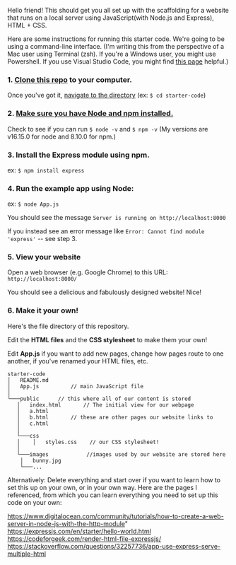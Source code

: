 Hello friend! 
This should get you all set up with the scaffolding for a website that runs on a local server using JavaScript(with Node.js and Express), HTML + CSS. 

Here are some instructions for running this starter code. 
We're going to be using a command-line interface.
(I'm writing this from the perspective of a Mac user using Terminal (zsh). If you're a Windows user, you might use Powershell. If you use Visual Studio Code, you might find [this page](https://docs.microsoft.com/en-us/windows/dev-environment/javascript/nodejs-beginners-tutorial)
 helpful.)
### 1. [Clone this repo](https://docs.github.com/en/repositories/creating-and-managing-repositories/cloning-a-repository) to your computer.
Once you've got it, [navigate to the directory](https://www.macworld.com/article/221277/command-line-navigating-files-folders-mac-terminal.html)
(ex: ``$ cd starter-code``)
### 2. [Make sure you have Node and npm installed.](https://docs.npmjs.com/downloading-and-installing-node-js-and-npm) 

Check to see if you can run  ``$ node -v`` and ``$ npm -v`` (My versions are v16.15.0 for node and 8.10.0 for npm.)
### 3. Install the Express module using npm. 
ex: ``$ npm install express``
### 4. Run the example app using Node:
ex: ``$ node App.js``

You should see the message ``Server is running on http://localhost:8000``

If you instead see an error message like ``Error: Cannot find module 'express'`` -- see step 3. 
### 5. View your website
Open a web browser (e.g. Google Chrome) to this URL: ``http://localhost:8000/``

You should see a delicious and fabulously designed website! Nice!
### 6. Make it your own!
Here's the file directory of this repository. 

Edit the **HTML files** and the **CSS stylesheet** to make them your own! 

Edit **App.js** if you want to add new pages, change how pages route to one another, if you've renamed your HTML files, etc. 
```
starter-code
│   README.md
│   App.js    		// main JavaScript file
│
└───public 		// this where all of our content is stored
   │   index.html       // The initial view for our webpage
   │   a.html 		
   │   b.html 		// these are other pages our website links to
   │   c.html
   │
   └───css
   │  	│   styles.css    // our CSS stylesheet!
   │   
   └───images	         //images used by our website are stored here
   	│   bunny.jpg 	
   	└───...
```

Alternatively: Delete everything and start over if you want to learn how to set this up on your own, or in your own way. Here are the pages I referenced, from which you can learn everything you need to set up this code on your own:

https://www.digitalocean.com/community/tutorials/how-to-create-a-web-server-in-node-js-with-the-http-module"
https://expressjs.com/en/starter/hello-world.html
https://codeforgeek.com/render-html-file-expressjs/
https://stackoverflow.com/questions/32257736/app-use-express-serve-multiple-html
